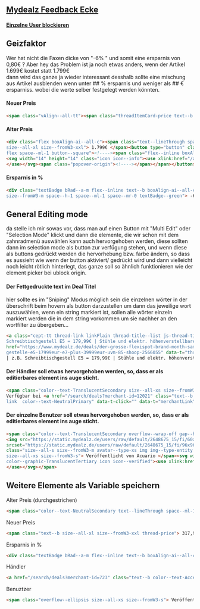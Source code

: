 ## [Mydealz Feedback Ecke](https://www.mydealz.de/feedback)
#### [Einzelne User blockieren](https://www.mydealz.de/feedback/einzelne-user-blockieren-2500450)  

## Geizfaktor  
Wer hat nicht die Faxen dicke von "-6% " und somit eine ersparnis von 0,80€ ?  Aber hey das Problem ist ja noch etwas anders, wenn der Artikel 1.699€ kostet statt 1.799€  
dann wird das ganze ja wieder interessant desshalb sollte eine mischung aus Artikel ausblenden wenn unter ## % ersparnis und weniger als ## € ersparniss. wobei die werte selber festgelegt werden könnten.  
#### Neuer Preis  
``` html  
<span class="vAlign--all-tt"><span class="threadItemCard-price text--b thread-price">1.699€</span></span>
```
#### Alter Preis  
``` html 
<div class="flex boxAlign-ai--all-c"><span class="text--lineThrough space--ml-1 color--text-TranslucentSecondary
size--all-xl size--fromW3-xxl"> 1.799€ </span><button type="button" class="color--text-NeutralSecondary
flex space--ml-1 button--square"><!----><span class="flex--inline boxAlign-ai--all-c">  
<svg width="14" height="14" class="icon icon--info"><use xlink:href="/assets/img/ico_03e08.svg#info">
</use></svg><span class="popover-origin"><!----></span></span></button></div>
```  
#### Ersparnis in %
``` html
<div class="textBadge bRad--a-m flex--inline text--b boxAlign-ai--all-c size--all-s
size--fromW3-m space--h-1 space--ml-1 space--mr-0 textBadge--green"> -6% </div>
```  


## General Editing mode  
da stelle ich mir sowas vor, dass man auf einen Button mit "Multi Edit" oder "Selection Mode" klickt und dann die elemente, die wir schon mit dem zahnradmenü auswählen kann auch hervorgehoben werden, diese sollten dann im selection mode als button zur verfügung stehen, und wenn diese als buttons gedrückt werden die hervorhebung bzw. farbe ändern, so dass es aussieht wie wenn der button aktiviert/ gedrückt wird und dann vielleicht noch leicht rötlich hinterlegt, das ganze soll so ähnlich funktionieren wie der element picker bei ublock origin.
  


#### Der Fettgedruckte text im Deal Titel
hier sollte es im "Sniping" Modus möglich sein die einzelnen wörter in der überschrift beim hovern als button darzustellen um dann das jeweilige wort auszuwählen, wenn ein string markiert ist, sollen alle wörter einzeln markiert werden die in dem string vorkommen um sie nachher an den wortfilter zu übergeben...
``` html
<a class="cept-tt thread-link linkPlain thread-title--list js-thread-title" title="Flexispot Brand Sale | z.B.
Schreibtischgestell E5 = 179,99€ | Stühle und elektr. höhenverstellbare Schreibtische | + 8,5% Shoop Cashback"
href="https://www.mydealz.de/deals/der-grosse-flexispot-brand-month-sammeldeal-zb-elektrisch-hohenverstellbare-
gestelle-e5-17999eur-e7-plus-39999eur-uvm-85-shoop-2566055" data-t="threadLink" data-t-click="">Flexispot Brand Sale
| z.B. Schreibtischgestell E5 = 179,99€ | Stühle und elektr. höhenverstellbare Schreibtische | + 8,5% Shoop Cashback</a>
```  
  
#### Der Händler soll etwas hervorgehoben werden, so, dass er als editierbares element ins auge sticht.
``` html
<span class="color--text-TranslucentSecondary size--all-xs size--fromW3-s overflow--wrap-off overflow--ellipsis">
Verfügbar bei <a href="/search/deals?merchant-id=12021" class="text--b color--text-AccentBrand overflow--wrap-off
link  color--text-NeutralPrimary" data-t-click="" data-t="merchantLink"> FlexiSpot </a></span>
``` 
#### Der einzelne Benutzer soll etwas hervorgehoben werden, so, dass er als editierbares element ins auge sticht.
``` html
<span class="color--text-TranslucentSecondary overflow--wrap-off gap--h-1 flex boxAlign-ai--all-c">
<img src="https://static.mydealz.de/users/raw/default/2648675_15/fi/60x60/qt/45/2648675_15.jpg"  
srcset="https://static.mydealz.de/users/raw/default/2648675_15/fi/96x96/qt/45/2648675_15.jpg 2x" alt="Acuario's Profilbild"
class="size--all-s size--fromW3-m avatar--type-xs img img--type-entity img--square-s"><span class="overflow--ellipsis
size--all-xs size--fromW3-s"> Veröffentlicht von Acuario </span><svg width="14" height="14" class="size--all-xs
color--graphic-TranslucentTertiary icon icon--verified"><use xlink:href="/assets/img/ico_03e08.svg#verified">
</use></svg></span>
```

## Weitere Elemente als Variable speichern  
Alter Preis (durchgestrichen)  
``` html
<span class="color--text-NeutralSecondary text--lineThrough space--ml-1 size--all-m"> 353,82€ </span>
```

Neuer Preis 
``` html
<span class="text--b size--all-xl size--fromW3-xxl thread-price"> 317,99€ </span>
```

Ersparnis in %  
``` html
<div class="textBadge bRad--a-m flex--inline text--b boxAlign-ai--all-c size--all-s size--fromW3-m space--h-1 space--ml-1 space--mr-0 textBadge--green"> -10% </div>
```

Händler  
``` html
<a href="/search/deals?merchant-id=723" class="text--b color--text-AccentBrand overflow--wrap-off link  color--text-NeutralPrimary" data-t-click="" data-t="merchantLink"> Epson </a>
```

Benuztzer  
``` html
<span class="overflow--ellipsis size--all-xs size--fromW3-s"> Veröffentlicht von lluni </span>
```  
